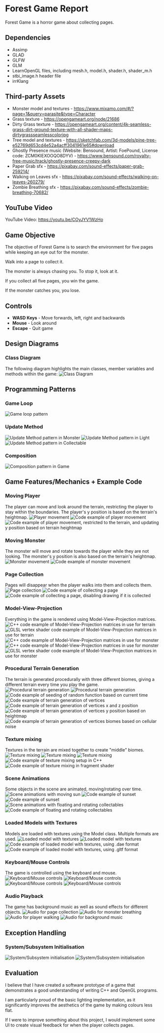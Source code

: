 # Forest Game Report
Forest Game is a horror game about collecting pages.

## Dependencies
- Assimp
- GLAD
- GLFW
- GLM
- LearnOpenGL files, including mesh.h, model.h, shader.h, shader_m.h
- stbi_image.h header file
- irrKlang

## Third-party Assets
- Monster model and textures - https://www.mixamo.com/#/?page=1&query=parasite&type=Character
- Grass texture - https://opengameart.org/node/21686
- Dirty Grass texture - https://opengameart.org/content/4k-seamless-grass-dirt-ground-texture-with-all-shader-maps-dirtygrassseamlesscolorjpg
- Tree model and textures - https://sketchfab.com/3d-models/pine-tree-e52769d653cd4e52a4acff3041961e65#download
- Ghostly Presence music (Website: Bensound, Artist: FoePound, License code: ZCM0KIEXOOQO8DYV) - https://www.bensound.com/royalty-free-music/track/ghostly-presence-creepy-dark
- Paper Grab sfx - https://pixabay.com/sound-effects/paper-grab-259214/
- Walking on Leaves sfx - https://pixabay.com/sound-effects/walking-on-leaves-260279/
- Zombie Breathing sfx - https://pixabay.com/sound-effects/zombie-breathing-70682/

## YouTube Video
YouTube Video: https://youtu.be/COyJYV1WzHo

## Game Objective
The objective of Forest Game is to search the environment for five pages while keeping an eye out for the monster.

Walk into a page to collect it.

The monster is always chasing you. To stop it, look at it.

If you collect all five pages, you win the game.

If the monster catches you, you lose.

## Controls
- **WASD Keys** - Move forwards, left, right and backwards
- **Mouse** - Look around
- **Escape** - Quit game

## Design Diagrams

### Class Diagram
The following diagram highlights the main classes, member variables and methods within the game:
![Class Diagram](./images/forest_class_diagram.png)

## Programming Patterns

### Game Loop
![Game loop pattern](./images/game_loop.png)
### Update Method
![Update Method pattern in Monster](./images/monster_update_method.png)
![Update Method pattern in Light](./images/light_update_method.png)
![Update Method pattern in Collectable](./images/collectable_update_method.png)
### Composition
![Composition pattern in Game](./images/composition.png)

## Game Features/Mechanics + Example Code

### Moving Player
The player can move and look around the terrain, restricting the player to stay within the boundaries. The player's y position is based on the terrain's heightmap.
![Player movement](./images/player_movement.gif)
![Code example of player movement](./images/player_movement.png)
![Code example of player movement, restricted to the terrain, and updating y position based on terrain heightmap](./images/player_movement2.png)
### Moving Monster
The monster will move and rotate towards the player while they are not looking. The monster's y position is also based on the terrain's heightmap.
![Monster movement](./images/monster_movement.gif)
![Code example of monster movement](./images/monster_movement_code.png)
### Page Collection
Pages will disappear when the player walks into them and collects them.
![Page collection](./images/page_collection.gif)
![Code example of collecting a page](./images/page_collection.png)
![Code example of collecting a page, disabling drawing if it is collected](./images/page_collection2.png)
### Model-View-Projection
Everything in the game is rendered using Model-View-Projection matrices.
![C++ code example of Model-View-Projection matrices in use for terrain](./images/mvp_cpp_terrain.png)
![GLSL vertex shader code example of Model-View-Projection matrices in use for terrain](./images/mvp_vert_terrain.png)
![C++ code example of Model-View-Projection matrices in use for monster](./images/mvp_cpp_monster1.png)
![C++ code example of Model-View-Projection matrices in use for monster](./images/mvp_cpp_monster2.png)
![GLSL vertex shader code example of Model-View-Projection matrices in use for monster](./images/mvp_vert_monster.png)
### Procedural Terrain Generation
The terrain is generated procedurally with three different biomes, giving a different terrain every time you play the game.
![Procedural terrain generation](./images/pcg1.png)
![Procedural terrain generation](./images/pcg2.png)
![Code example of seeding of random function based on current time](./images/pcg_code1.png)
![Code example of terrain generation of vertices](./images/pcg_code2.png)
![Code example of terrain generation of vertices x and z position](./images/pcg_code2-5.png)
![Code example of terrain generation of vertices y position based on heightmap](./images/pcg_code3.png)
![Code example of terrain generation of vertices biomes based on cellular noise](./images/pcg_code4.png)
### Texture mixing
Textures in the terrain are mixed together to create "middle" biomes.
![Texture mixing](./images/grass.png)
![Texture mixing](./images/dirty-grass.jpg)
![Texture mixing](./images/texture_mixing.png)
![Code example of texture mixing setup in C++](./images/texture_mixing_code1.png)
![Code example of texture mixing in fragment shader](./images/texture_mixing_code2.png)
### Scene Animations
Some objects in the scene are animated, moving/rotating over time.
![Scene animations with moving sun](./images/sunset.gif)
![Code example of sunset](./images/sunset_code.png)
![Code example of sunset](./images/sunset_code2.png)
![Scene animations with floating and rotating collectables](./images/page_animation.gif)
![Code example of floating and rotating collectables](./images/page_animation_code.png)
### Loaded Models with Textures
Models are loaded with textures using the Model class. Multiple formats are used.
![Loaded model with textures](./images/model_monster.png)
![Loaded model with textures](./images/model_page.png)
![Code example of loaded model with textures, using .dae format](./images/model_monster_code.png)
![Code example of loaded model with textures, using .gltf format](./images/model_page_code.png)
### Keyboard/Mouse Controls
The game is controlled using the keyboard and mouse.
![Keyboard/Mouse controls](./images/controls_keyboard.png)
![Keyboard/Mouse controls](./images/controls_mouse.png)
![Keyboard/Mouse controls](./images/controls_mouse_callback2.png)
![Keyboard/Mouse controls](./images/controls_mouse_callback.png)
### Audio Playback
The game has background music as well as sound effects for different objects.
![Audio for page collection](./images/audio1.png)
![Audio for monster breathing](./images/audio2.png)
![Audio for player walking](./images/audio3.png)
![Audio for background music](./images/audio4.png)

## Exception Handling

### System/Subsystem Initialisation
![System/Subsystem initialisation](./images/error_handling1.png)
![System/Subsystem initialisation](./images/error_handling2.png)

## Evaluation
I believe that I have created a software prototype of a game that demonstrates a good understanding of writing C++ and OpenGL programs.

I am particularly proud of the basic lighting implementation, as it significantly improves the aesthetics of the game by making colours less flat.

If I were to improve something about this project, I would implement some UI to create visual feedback for when the player collects pages.